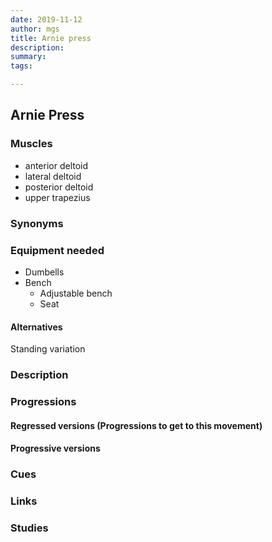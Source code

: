 ```yaml
---
date: 2019-11-12
author: mgs
title: Arnie press
description: 
summary: 
tags: 

---
```

## Arnie Press
### Muscles
  - anterior deltoid
  - lateral deltoid
  - posterior deltoid
  - upper trapezius
### Synonyms
### Equipment needed
- Dumbells
- Bench
  - Adjustable bench
  - Seat
#### Alternatives
Standing variation
### Description
### Progressions
#### Regressed versions (Progressions to get to this movement)
#### Progressive versions
### Cues
### Links
### Studies
<!--stackedit_data:
eyJoaXN0b3J5IjpbLTkwODE0MjEwMV19
-->